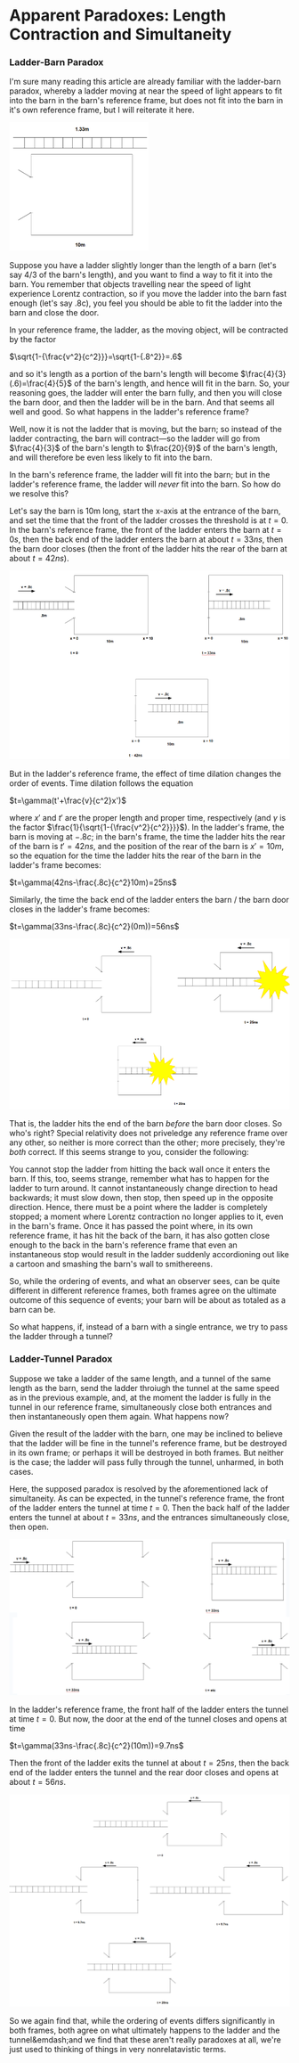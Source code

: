 # Apparent Paradoxes: Length Contraction and Simultaneity

### Ladder-Barn Paradox

I'm sure many reading this article are already familiar with the ladder-barn paradox, whereby a ladder moving at near the speed of light appears to fit into the barn in the barn's reference frame, but does not fit into the barn in it's own reference frame, but I will reiterate it here.

<img src="./pictures/LB01.png" width="250">

Suppose you have a ladder slightly longer than the length of a barn (let's say 4/3 of the barn's length), and you want to find a way to fit it into the barn. You remember that objects travelling near the speed of light experience Lorentz contraction, so if you move the ladder into the barn fast enough (let's say .8c), you feel you should be able to fit the ladder into the barn and close the door.

In your reference frame, the ladder, as the moving object, will be contracted by the factor

$\sqrt{1-{\frac{v^2}{c^2}}}=\sqrt{1-{.8^2}}=.6$

and so it's length as a portion of the barn's length will become $\frac{4}{3}(.6)=\frac{4}{5}$ of the barn's length, and hence will fit in the barn. So, your reasoning goes, the ladder will enter the barn fully, and then you will close the barn door, and then the ladder will be in the barn. And that seems all well and good. So what happens in the ladder's reference frame?

Well, now it is not the ladder that is moving, but the barn; so instead of the ladder contracting, the barn will contract&mdash;so the ladder will go from $\frac{4}{3}$ of the barn's length to $\frac{20}{9}$ of the barn's length, and will therefore be even less likely to fit into the barn. 

In the barn's reference frame, the ladder will fit into the barn; but in the ladder's reference frame, the ladder will *never* fit into the barn. So how do we resolve this?

Let's say the barn is 10m long, start the x-axis at the entrance of the barn, and set the time that the front of the ladder crosses the threshold is at $t=0$. In the barn's reference frame, the front of the ladder enters the barn at $t=0s$, then the back end of the ladder enters the barn at about $t=33ns$, then the barn door closes (then the front of the ladder hits the rear of the barn at about $t=42ns$). 

<img src="./pictures/LadderBarn1.png">

But in the ladder's reference frame, the effect of time dilation changes the order of events.
Time dilation follows the equation

$t=\gamma(t'+\frac{v}{c^2}x')$

where $x'$ and $t'$ are the proper length and proper time, respectively (and $\gamma$ is the factor $\frac{1}{\sqrt{1-{\frac{v^2}{c^2}}}}$). In the ladder's frame, the barn is moving at $-.8c$; in the barn's frame, the time the ladder hits the rear of the barn is $t'=42ns$, and the position of the rear of the barn is $x'=10m$, so the equation for the time the ladder hits the rear of the barn in the ladder's frame becomes:

$t=\gamma(42ns-\frac{.8c}{c^2}10m)=25ns$

Similarly, the time the back end of the ladder enters the barn / the barn door closes in the ladder's frame becomes:

$t=\gamma(33ns-\frac{.8c}{c^2}(0m))=56ns$

<img src="./pictures/LadderBarn2.png">

That is, the ladder hits the end of the barn *before* the barn door closes. So who's right? Special relativity does not priveledge any reference frame over any other, so neither is more correct than the other; more precisely, they're *both* correct. If this seems strange to you, consider the following:

You cannot stop the ladder from hitting the back wall once it enters the barn. If this, too, seems strange, remember what has to happen for the ladder to turn around. It cannot instantaneously change direction to head backwards; it must slow down, then stop, then speed up in the opposite direction. Hence, there must be a point where the ladder is completely stopped; a moment where Lorentz contraction no longer applies to it, even in the barn's frame. Once it has passed the point where, in its own reference frame, it has hit the back of the barn, it has also gotten close enough to the back in the barn's reference frame that even an instantaneous stop would result in the ladder suddenly accordioning out like a cartoon and smashing the barn's wall to smithereens.

So, while the ordering of events, and what an observer sees, can be quite different in different reference frames, both frames agree on the ultimate outcome of this sequence of events; your barn will be about as totaled as a barn can be.

So what happens, if, instead of a barn with a single entrance, we try to pass the ladder through a tunnel?

### Ladder-Tunnel Paradox

Suppose we take a ladder of the same length, and a tunnel of the same length as the barn, send the ladder throiugh the tunnel at the same speed as in the previous example, and, at the moment the ladder is fully in the tunnel in our reference frame, simultaneously close both entrances and then instantaneously open them again. What happens now?

Given the result of the ladder with the barn, one may be inclined to believe that the ladder will be fine in the tunnel's reference frame, but be destroyed in its own frame; or perhaps it will be destroyed in both frames. But neither is the case; the ladder will pass fully through the tunnel, unharmed, in both cases.

Here, the supposed paradox is resolved by the aforementioned lack of simultaneity. 
As can be expected, in the tunnel's reference frame, the front of the ladder enters the tunnel at time $t=0$. Then the back half of the ladder enters the tunnel at about $t=33ns$, and the entrances simultaneously close, then open.

<img src="./pictures/LadderTunnel1.png">

In the ladder's reference frame, the front half of the ladder enters the tunnel at time $t=0$. But now, the door at the end of the tunnel closes and opens at time

$t=\gamma(33ns-\frac{.8c}{c^2}(10m))=9.7ns$

Then the front of the ladder exits the tunnel at about $t=25ns$, then the back end of the ladder enters the tunnel and the rear door closes and opens at about $t=56ns$.

<img src="./pictures/LadderTunnel2.png">


So we again find that, while the ordering of events differs significantly in both frames, both agree on what ultimately happens to the ladder and the tunnel&emdash;and we find that these aren't really paradoxes at all, we're just used to thinking of things in very nonrelatavistic terms.
